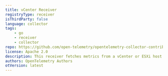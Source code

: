 ```yaml
---
title: vCenter Receiver
registryType: receiver
isThirdParty: false
language: collector
tags:
    - go
    - receiver
    - collector
repo: https://github.com/open-telemetry/opentelemetry-collector-contrib/tree/main/receiver/vcenterreceiver
license: Apache 2.0
description: This receiver fetches metrics from a vCenter or ESXi host running VMware vSphere APIs.
authors: OpenTelemetry Authors
otVersion: latest
---
```

